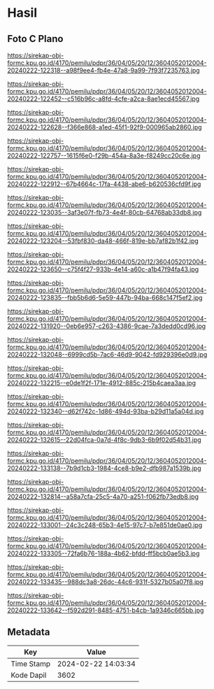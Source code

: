 # Hasil

## Foto C Plano

https://sirekap-obj-formc.kpu.go.id/4170/pemilu/pdpr/36/04/05/20/12/3604052012004-20240222-122318--a98f9ee4-fb4e-47a8-9a99-7f93f7235763.jpg

https://sirekap-obj-formc.kpu.go.id/4170/pemilu/pdpr/36/04/05/20/12/3604052012004-20240222-122452--c516b96c-a8fd-4cfe-a2ca-8ae1ecd45567.jpg

https://sirekap-obj-formc.kpu.go.id/4170/pemilu/pdpr/36/04/05/20/12/3604052012004-20240222-122628--f366e868-a1ed-45f1-92f9-000965ab2860.jpg

https://sirekap-obj-formc.kpu.go.id/4170/pemilu/pdpr/36/04/05/20/12/3604052012004-20240222-122757--1615f6e0-f29b-454a-8a3e-f8249cc20c6e.jpg

https://sirekap-obj-formc.kpu.go.id/4170/pemilu/pdpr/36/04/05/20/12/3604052012004-20240222-122912--67b4664c-17fa-4438-abe6-b620536cfd9f.jpg

https://sirekap-obj-formc.kpu.go.id/4170/pemilu/pdpr/36/04/05/20/12/3604052012004-20240222-123035--3af3e07f-fb73-4e4f-80cb-64768ab33db8.jpg

https://sirekap-obj-formc.kpu.go.id/4170/pemilu/pdpr/36/04/05/20/12/3604052012004-20240222-123204--53fbf830-da48-466f-819e-bb7af82b1f42.jpg

https://sirekap-obj-formc.kpu.go.id/4170/pemilu/pdpr/36/04/05/20/12/3604052012004-20240222-123650--c75f4f27-933b-4e14-a60c-a1b47f94fa43.jpg

https://sirekap-obj-formc.kpu.go.id/4170/pemilu/pdpr/36/04/05/20/12/3604052012004-20240222-123835--fbb5b6d6-5e59-447b-94ba-668c147f5ef2.jpg

https://sirekap-obj-formc.kpu.go.id/4170/pemilu/pdpr/36/04/05/20/12/3604052012004-20240222-131920--0eb6e957-c263-4386-9cae-7a3dedd0cd96.jpg

https://sirekap-obj-formc.kpu.go.id/4170/pemilu/pdpr/36/04/05/20/12/3604052012004-20240222-132048--6999cd5b-7ac6-46d9-9042-fd929396e0d9.jpg

https://sirekap-obj-formc.kpu.go.id/4170/pemilu/pdpr/36/04/05/20/12/3604052012004-20240222-132215--e0de1f2f-171e-4912-885c-215b4caea3aa.jpg

https://sirekap-obj-formc.kpu.go.id/4170/pemilu/pdpr/36/04/05/20/12/3604052012004-20240222-132340--d62f742c-1d86-494d-93ba-b29d11a5a04d.jpg

https://sirekap-obj-formc.kpu.go.id/4170/pemilu/pdpr/36/04/05/20/12/3604052012004-20240222-132615--22d04fca-0a7d-4f8c-9db3-6b9f02d54b31.jpg

https://sirekap-obj-formc.kpu.go.id/4170/pemilu/pdpr/36/04/05/20/12/3604052012004-20240222-133138--7b9d1cb3-1984-4ce8-b9e2-dfb987a1539b.jpg

https://sirekap-obj-formc.kpu.go.id/4170/pemilu/pdpr/36/04/05/20/12/3604052012004-20240222-132814--a58a7cfa-25c5-4a70-a251-f062fb73edb8.jpg

https://sirekap-obj-formc.kpu.go.id/4170/pemilu/pdpr/36/04/05/20/12/3604052012004-20240222-133001--24c3c248-65b3-4e15-97c7-b7e851de0ae0.jpg

https://sirekap-obj-formc.kpu.go.id/4170/pemilu/pdpr/36/04/05/20/12/3604052012004-20240222-133305--72fa6b76-188a-4b62-bfdd-ff5bcb0ae5b3.jpg

https://sirekap-obj-formc.kpu.go.id/4170/pemilu/pdpr/36/04/05/20/12/3604052012004-20240222-133435--988dc3a8-26dc-44c6-931f-5327b05a07f8.jpg

https://sirekap-obj-formc.kpu.go.id/4170/pemilu/pdpr/36/04/05/20/12/3604052012004-20240222-133642--f592d291-8485-4751-b4cb-1a9346c665bb.jpg


## Metadata

| Key        | Value               |
| ---------- | ------------------- |
| Time Stamp | 2024-02-22 14:03:34 |
| Kode Dapil | 3602                |



